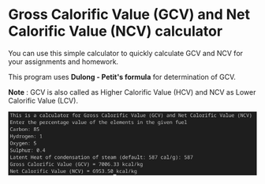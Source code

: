 # Gross Calorific Value (GCV) and Net Calorific Value (NCV) calculator

You can use this simple calculator to quickly calculate GCV and NCV for your assignments and homework.

This program uses **Dulong - Petit's formula** for determination of GCV.

**Note** : GCV is also called as Higher Calorific Value (HCV) and NCV as Lower Calorific Value (LCV).

![program screenshot](gcv_ncv.png)